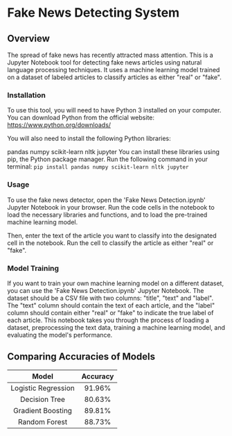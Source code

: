 # Fake News Detecting System

## Overview
The spread of fake news has recently attracted mass attention. This is a Jupyter Notebook tool for detecting fake news articles using natural language processing techniques. It uses a machine learning model trained on a dataset of labeled articles to classify articles as either "real" or "fake".

### Installation
To use this tool, you will need to have Python 3 installed on your computer. You can download Python from the official website: https://www.python.org/downloads/

You will also need to install the following Python libraries:

pandas
numpy
scikit-learn
nltk
jupyter
You can install these libraries using pip, the Python package manager. Run the following command in your terminal:
`pip install pandas numpy scikit-learn nltk jupyter`

### Usage
To use the fake news detector, open the 'Fake News Detection.ipynb' Jupyter Notebook in your browser. Run the code cells in the notebook to load the necessary libraries and functions, and to load the pre-trained machine learning model.

Then, enter the text of the article you want to classify into the designated cell in the notebook. Run the cell to classify the article as either "real" or "fake".

### Model Training
If you want to train your own machine learning model on a different dataset, you can use the 'Fake News Detection.ipynb' Jupyter Notebook. The dataset should be a CSV file with two columns: "title", "text" and "label". The "text" column should contain the text of each article, and the "label" column should contain either "real" or "fake" to indicate the true label of each article. This notebook takes you through the process of loading a dataset, preprocessing the text data, training a machine learning model, and evaluating the model's performance.

## Comparing Accuracies of Models

| Model                     | Accuracy     |
|:-------------------------:|:------------:|
| Logistic Regression       | 91.96%       |
| Decision Tree             | 80.63%       |
| Gradient Boosting         | 89.81%       |
| Random Forest             | 88.73%       |

